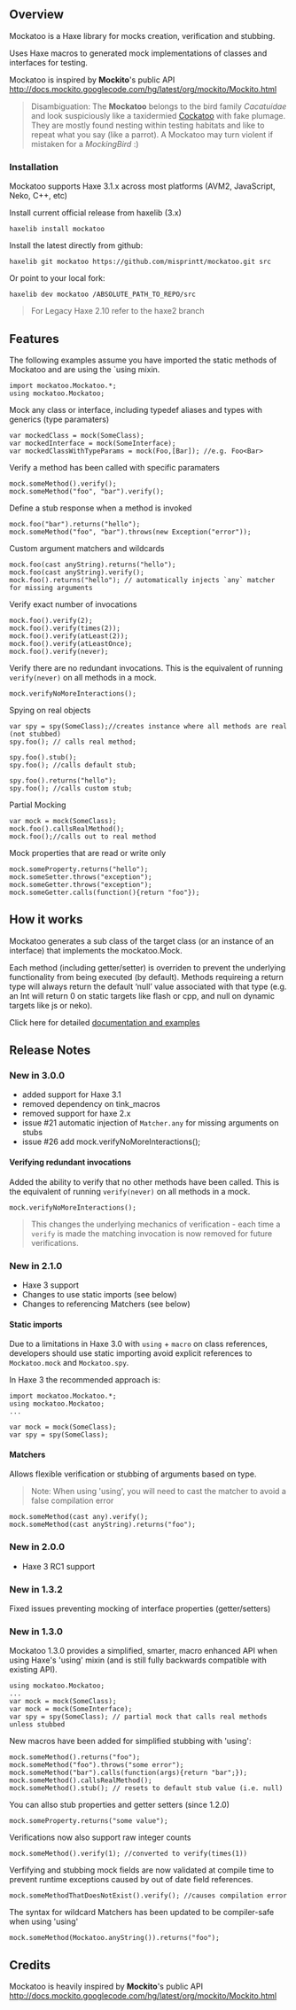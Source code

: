 
## Overview

Mockatoo is a Haxe library for mocks creation, verification and stubbing.

Uses Haxe macros to generated mock implementations of classes and interfaces for testing.


Mockatoo is inspired by **Mockito**'s public API <http://docs.mockito.googlecode.com/hg/latest/org/mockito/Mockito.html>


> Disambiguation: The **Mockatoo** belongs to the bird family *Cacatuidae* and look suspiciously like a taxidermied [Cockatoo](http://en.wikipedia.org/wiki/Cockatoo) with fake plumage. They are mostly found nesting within testing habitats and like  to repeat what you say (like a parrot). A Mockatoo may turn violent if mistaken for a *MockingBird* :)

### Installation

Mockatoo supports Haxe 3.1.x across most platforms (AVM2, JavaScript, Neko, C++, etc)

Install current official release from haxelib (3.x)

	haxelib install mockatoo

Install the latest directly from github:

	haxelib git mockatoo https://github.com/misprintt/mockatoo.git src

Or point to your local fork:

	haxelib dev mockatoo /ABSOLUTE_PATH_TO_REPO/src

> For Legacy Haxe 2.10 refer to the haxe2 branch

## Features

The following examples assume you have imported the static methods of Mockatoo and are using the `using mixin.

	import mockatoo.Mockatoo.*;
	using mockatoo.Mockatoo;

Mock any class or interface, including typedef aliases and types with generics (type paramaters)

	var mockedClass = mock(SomeClass);
	var mockedInterface = mock(SomeInterface);
	var mockedClassWithTypeParams = mock(Foo,[Bar]); //e.g. Foo<Bar>

Verify a method has been called with specific paramaters

	mock.someMethod().verify();
	mock.someMethod("foo", "bar").verify();

Define a stub response when a method is invoked

	mock.foo("bar").returns("hello");
	mock.someMethod("foo", "bar").throws(new Exception("error"));

Custom argument matchers and wildcards

	mock.foo(cast anyString).returns("hello");
	mock.foo(cast anyString).verify();
	mock.foo().returns("hello"); // automatically injects `any` matcher for missing arguments

Verify exact number of invocations 

	mock.foo().verify(2);
	mock.foo().verify(times(2));
	mock.foo().verify(atLeast(2));
	mock.foo().verify(atLeastOnce);
	mock.foo().verify(never);

Verify there are no redundant invocations. This is the equivalent of running 
`verify(never)` on all methods in a mock.

	mock.verifyNoMoreInteractions();

Spying on real objects

	var spy = spy(SomeClass);//creates instance where all methods are real (not stubbed)
	spy.foo(); // calls real method;
	
	spy.foo().stub();
	spy.foo(); //calls default stub;
	
	spy.foo().returns("hello");
	spy.foo(); //calls custom stub;


Partial Mocking

	var mock = mock(SomeClass);
	mock.foo().callsRealMethod();
	mock.foo();//calls out to real method


Mock properties that are read or write only

	mock.someProperty.returns("hello");
	mock.someSetter.throws("exception");
	mock.someGetter.throws("exception");
	mock.someGetter.calls(function(){return "foo"});



## How it works

Mockatoo generates a sub class of the target class (or an instance of an interface) that implements the mockatoo.Mock.

Each method (including getter/setter) is overriden to prevent the underlying functionality from being executed (by default). Methods requireing a return type will always return the default ‘null’ value associated with that type (e.g. an Int will return 0 on static targets like flash or cpp, and null on dynamic targets like js or neko).


Click here for detailed [documentation and examples](http://github.com/misprintt/mockatoo/wiki/Developer-Guide)

## Release Notes

### New in 3.0.0

- added support for Haxe 3.1
- removed dependency on tink_macros
- removed support for haxe 2.x
- issue #21 automatic injection of `Matcher.any` for missing arguments on stubs
- issue #26 add mock.verifyNoMoreInteractions();

#### Verifying redundant invocations

Added the ability to verify that no other methods have been called. This is the equivalent of running `verify(never)` on all methods in a mock.

	mock.verifyNoMoreInteractions();

> This changes the underlying mechanics of verification - each time a `verify` is made
the matching invocation is now removed for future verifications.


### New in 2.1.0

- Haxe 3 support
- Changes to use static imports (see below)
- Changes to referencing Matchers (see below)


#### Static imports

Due to a limitations in Haxe 3.0 with `using` + `macro` on class references, developers should use static importing avoid explicit references to `Mockatoo.mock` and `Mockatoo.spy`.


In Haxe 3 the recommended approach is:

	import mockatoo.Mockatoo.*;
	using mockatoo.Mockatoo;
	...

	var mock = mock(SomeClass);
	var spy = spy(SomeClass);



#### Matchers

Allows flexible verification or stubbing of arguments based on type. 

> Note: When using 'using', you will need to cast the matcher to avoid a false compilation error

	mock.someMethod(cast any).verify();
	mock.someMethod(cast anyString).returns("foo");


### New in 2.0.0

- Haxe 3 RC1 support

### New in 1.3.2

Fixed issues preventing mocking of interface properties (getter/setters)

### New in 1.3.0

Mockatoo 1.3.0 provides a simplified, smarter, macro enhanced API when using Haxe's 
'using' mixin (and is still fully backwards compatible with existing API).

	using mockatoo.Mockatoo;
	...
	var mock = mock(SomeClass);
	var mock = mock(SomeInterface);
	var spy = spy(SomeClass); // partial mock that calls real methods unless stubbed

New macros have been added for simplified stubbing with 'using':

	mock.someMethod().returns("foo");
	mock.someMethod("foo").throws("some error");
	mock.someMethod("bar").calls(function(args){return "bar";});
	mock.someMethod().callsRealMethod();
	mock.someMethod().stub(); // resets to default stub value (i.e. null)

You can allso stub properties and getter setters (since 1.2.0)

	mock.someProperty.returns("some value");

Verifications now also support raw integer counts

	mock.someMethod().verify(1); //converted to verify(times(1))

Verfifying and stubbing mock fields are now validated at compile time to prevent
runtime exceptions caused by out of date field references.

	mock.someMethodThatDoesNotExist().verify(); //causes compilation error

The syntax for wildcard Matchers has been updated to be compiler-safe when using 'using'

	mock.someMethod(Mockatoo.anyString()).returns("foo");

## Credits

Mockatoo is heavily inspired by **Mockito**'s public API <http://docs.mockito.googlecode.com/hg/latest/org/mockito/Mockito.html>
